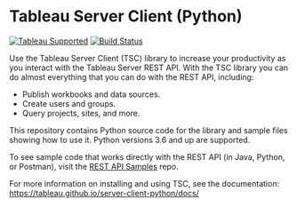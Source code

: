 # Tableau Server Client (Python)

[![Tableau Supported](https://img.shields.io/badge/Support%20Level-Tableau%20Supported-53bd92.svg)](https://www.tableau.com/support-levels-it-and-developer-tools) [![Build Status](https://github.com/tableau/server-client-python/actions/workflows/run-tests.yml/badge.svg)](https://github.com/tableau/server-client-python/actions)

Use the Tableau Server Client (TSC) library to increase your productivity as you interact with the Tableau Server REST API. With the TSC library you can do almost everything that you can do with the REST API, including:

* Publish workbooks and data sources.
* Create users and groups.
* Query projects, sites, and more.

This repository contains Python source code for the library and sample files showing how to use it. Python versions 3.6 and up are supported.

To see sample code that works directly with the REST API (in Java, Python, or Postman), visit the [REST API Samples](https://github.com/tableau/rest-api-samples) repo.

For more information on installing and using TSC, see the documentation:
<https://tableau.github.io/server-client-python/docs/>
 
